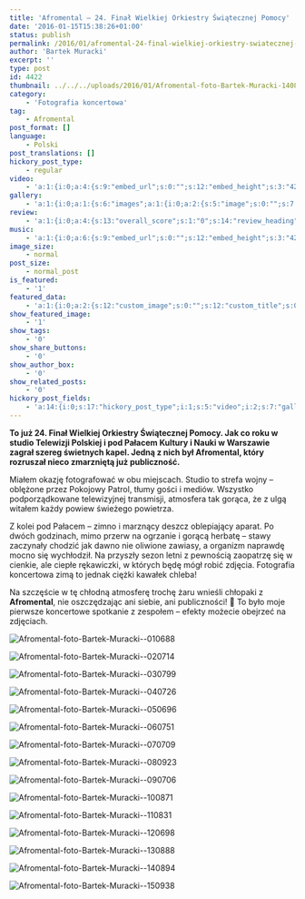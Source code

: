 ```yaml
---
title: 'Afromental – 24. Finał Wielkiej Orkiestry Świątecznej Pomocy'
date: '2016-01-15T15:38:26+01:00'
status: publish
permalink: /2016/01/afromental-24-final-wielkiej-orkiestry-swiatecznej-pomocy
author: 'Bartek Muracki'
excerpt: ''
type: post
id: 4422
thumbnail: ../../../uploads/2016/01/Afromental-foto-Bartek-Muracki-140894.jpg
category:
    - 'Fotografia koncertowa'
tag:
    - Afromental
post_format: []
language:
    - Polski
post_translations: []
hickory_post_type:
    - regular
video:
    - 'a:1:{i:0;a:4:{s:9:"embed_url";s:0:"";s:12:"embed_height";s:3:"420";s:15:"self_hosted_url";s:0:"";s:18:"self_hosted_height";s:3:"420";}}'
gallery:
    - 'a:1:{i:0;a:1:{s:6:"images";a:1:{i:0;a:2:{s:5:"image";s:0:"";s:7:"caption";s:0:"";}}}}'
review:
    - 'a:1:{i:0;a:4:{s:13:"overall_score";s:1:"0";s:14:"review_heading";s:0:"";s:12:"summary_text";s:0:"";s:8:"criteria";a:1:{i:0;a:2:{s:4:"name";s:0:"";s:5:"score";s:1:"0";}}}}'
music:
    - 'a:1:{i:0;a:6:{s:9:"embed_url";s:0:"";s:12:"embed_height";s:3:"420";s:16:"soundcloud_embed";s:0:"";s:33:"soundcloud_include_featured_image";s:1:"0";s:13:"spotify_embed";s:0:"";s:30:"spotify_include_featured_image";s:1:"0";}}'
image_size:
    - normal
post_size:
    - normal_post
is_featured:
    - '1'
featured_data:
    - 'a:1:{i:0;a:2:{s:12:"custom_image";s:0:"";s:12:"custom_title";s:0:"";}}'
show_featured_image:
    - '1'
show_tags:
    - '0'
show_share_buttons:
    - '0'
show_author_box:
    - '0'
show_related_posts:
    - '0'
hickory_post_fields:
    - 'a:14:{i:0;s:17:"hickory_post_type";i:1;s:5:"video";i:2;s:7:"gallery";i:3;s:6:"review";i:4;s:5:"music";i:5;s:10:"image_size";i:6;s:9:"post_size";i:7;s:11:"is_featured";i:8;s:13:"featured_data";i:9;s:19:"show_featured_image";i:10;s:9:"show_tags";i:11;s:18:"show_share_buttons";i:12;s:15:"show_author_box";i:13;s:18:"show_related_posts";}'
---
```

**To już 24. Finał Wielkiej Orkiestry Świątecznej Pomocy. Jak co roku w studio Telewizji Polskiej i pod Pałacem Kultury i Nauki w Warszawie zagrał szereg świetnych kapel. Jedną z nich był Afromental, który rozruszał nieco zmarzniętą już publiczność.**

Miałem okazję fotografować w obu miejscach. Studio to strefa wojny – oblężone przez Pokojowy Patrol, tłumy gości i mediów. Wszystko podporządkowane telewizyjnej transmisji, atmosfera tak gorąca, że z ulgą witałem każdy powiew świeżego powietrza.

Z kolei pod Pałacem – zimno i marznący deszcz oblepiający aparat. Po dwóch godzinach, mimo przerw na ogrzanie i gorącą herbatę – stawy zaczynały chodzić jak dawno nie oliwione zawiasy, a organizm naprawdę mocno się wychłodził. Na przyszły sezon letni z pewnością zaopatrzę się w cienkie, ale ciepłe rękawiczki, w których będę mógł robić zdjęcia. Fotografia koncertowa zimą to jednak ciężki kawałek chleba!

Na szczęście w tę chłodną atmosferę trochę żaru wnieśli chłopaki z **Afromental**, nie oszczędzając ani siebie, ani publiczności! 🙂 To było moje pierwsze koncertowe spotkanie z zespołem – efekty możecie obejrzeć na zdjęciach.

![Afromental-foto-Bartek-Muracki--010688](http://music.bartekmuracki.com/wp-content/uploads/2016/01/Afromental-foto-Bartek-Muracki-0106881.jpg)

![Afromental-foto-Bartek-Muracki--020714](http://music.bartekmuracki.com/wp-content/uploads/2016/01/Afromental-foto-Bartek-Muracki-0207141.jpg)

![Afromental-foto-Bartek-Muracki--030799](http://music.bartekmuracki.com/wp-content/uploads/2016/01/Afromental-foto-Bartek-Muracki-0307991.jpg)

![Afromental-foto-Bartek-Muracki--040726](http://music.bartekmuracki.com/wp-content/uploads/2016/01/Afromental-foto-Bartek-Muracki-040726-684x1024.jpg)

![Afromental-foto-Bartek-Muracki--050696](http://music.bartekmuracki.com/wp-content/uploads/2016/01/Afromental-foto-Bartek-Muracki-050696.jpg)

![Afromental-foto-Bartek-Muracki--060751](http://music.bartekmuracki.com/wp-content/uploads/2016/01/Afromental-foto-Bartek-Muracki-060751-684x1024.jpg)

![Afromental-foto-Bartek-Muracki--070709](http://music.bartekmuracki.com/wp-content/uploads/2016/01/Afromental-foto-Bartek-Muracki-0707091.jpg)

![Afromental-foto-Bartek-Muracki--080923](http://music.bartekmuracki.com/wp-content/uploads/2016/01/Afromental-foto-Bartek-Muracki-080923.jpg)

![Afromental-foto-Bartek-Muracki--090706](http://music.bartekmuracki.com/wp-content/uploads/2016/01/Afromental-foto-Bartek-Muracki-0907061.jpg)

![Afromental-foto-Bartek-Muracki--100871](http://music.bartekmuracki.com/wp-content/uploads/2016/01/Afromental-foto-Bartek-Muracki-100871.jpg)

![Afromental-foto-Bartek-Muracki--110831](http://music.bartekmuracki.com/wp-content/uploads/2016/01/Afromental-foto-Bartek-Muracki-110831.jpg)

![Afromental-foto-Bartek-Muracki--120698](http://music.bartekmuracki.com/wp-content/uploads/2016/01/Afromental-foto-Bartek-Muracki-120698.jpg)

![Afromental-foto-Bartek-Muracki--130888](http://music.bartekmuracki.com/wp-content/uploads/2016/01/Afromental-foto-Bartek-Muracki-130888.jpg)

![Afromental-foto-Bartek-Muracki--140894](http://music.bartekmuracki.com/wp-content/uploads/2016/01/Afromental-foto-Bartek-Muracki-140894.jpg)

![Afromental-foto-Bartek-Muracki--150938](http://music.bartekmuracki.com/wp-content/uploads/2016/01/Afromental-foto-Bartek-Muracki-1509381-684x1024.jpg)